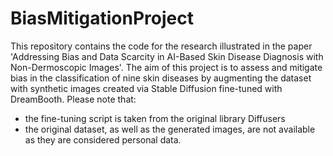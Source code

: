 # BiasMitigationProject

This repository contains the code for the research illustrated in the paper 'Addressing Bias and Data Scarcity in AI-Based Skin Disease Diagnosis with
Non-Dermoscopic Images'. The aim of this project is to assess and mitigate bias in the classification of nine skin diseases by augmenting the dataset with synthetic images created via Stable Diffusion fine-tuned with DreamBooth. Please note that:

- the fine-tuning script is taken from the original library Diffusers
- the original dataset, as well as the generated images, are not available as they are considered personal data.

